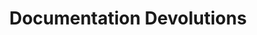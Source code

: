 ---
_schema: .cloudcannon/schemas/homepage.html
layout: 'layouts/home.liquid'
title: Documentation Devolutions
description: Besoin d'aide? Voici la couverture complète de tous les produits, modules et outils connexes de Devolutions.
cards:
  - name: rdm
    links:
      - name: Qu'est-ce que Remote Desktop Manager?
        url: /fr/rdm/overview/what-is-rdm/
      - name: Premiers pas
        url: /fr/rdm/getting-started/
      - name: Installation
        url: /fr/rdm/installation/client/
  - name: rdm/mac
    links:
      - name: Qu'est-ce que Remote Desktop Manager (macOS)?
        url: /fr/rdm/mac/overview/what-is-rdm/
      - name: Premiers pas
        url: /fr/rdm/mac/getting-started/
      - name: Installation
        url: /fr/rdm/mac/installation/client/
  - name: server
    links:
      - name: Qu'est-ce que Devolutions Server?
        url: /fr/server/overview/what-is-server/
      - name: Premiers pas
        url: /fr/server/getting-started/
      - name: Installation
        url: /fr/server/getting-started/installation/
  - name: hub
    links:
      - name: Qu'est-ce que Devolutions Hub?
        url: /fr/hub/overview/what-is-hub/
      - name: Premiers pas
        url: /fr/hub/getting-started/get-started-hub-business/
      - name: Premiers pas avec le SSO
        url: /fr/hub/getting-started/get-started-sso-hub-business/
      - name: Compte Devolutions
        url: /fr/cloud/devolutions-account/
  - name: gateway
    links:
      - name: Qu'est-ce que Devolutions Gateway?
        url: /fr/dgw/overview/what-is-dgw/
      - name: Devolutions Server
        url: /fr/dgw/server/system-requirements/
      - name: Devolutions Hub
        url: /fr/dgw/hub/system-requirements/
      - name: Devolutions Gateway Standalone
        url: /fr/dgw/standalone/
  - name: pam
    links:
      - name: Qu'est-ce que Devolutions PAM?
        url: /fr/pam/overview/what-is-pam/
      - name: Remote Desktop Manager
        url: /fr/pam/rdm/
      - name: Devolutions Server
        url: /fr/pam/server/
      - name: Devolutions Hub Business
        url: /fr/pam/hub/
  - name: workspace
    links:
      - name: Qu'est-ce que Devolutions Workspace?
        url: /fr/workspace/overview/what-is-workspace/
      - name: Installation de l'application de bureau
        url: /fr/workspace/workspace-apps/workspace-desktop/installation/
      - name: Installation de l'application mobile
        url: /fr/workspace/workspace-apps/workspace-mobile/installation/
      - name: Installation de l'extension de navigateur
        url: /fr/workspace/workspace-browser-extension/installation/
  - name: powershell
    links:
      - name: Qu'est-ce que Devolutions PowerShell?
        url: /fr/powershell/overview/what-is-powershell/
      - name: Remote Desktop Manager
        url: /fr/powershell/rdm-powershell/
      - name: Devolutions Server
        url: /fr/powershell/dvls-powershell/
      - name: Devolutions Hub
        url: /fr/powershell/hub-powershell/
      - name: Devolutions Gateway
        url: /fr/powershell/gateway-powershell/
---